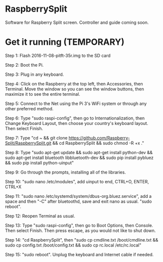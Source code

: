 # RaspberrySplit
Software for Raspberry Split screen. Controller and guide coming soon.

# Get it running (TEMPORARY)
Step 1: Flash 2016-11-08-pitft-35r.img to the SD card

Step 2: Boot the Pi.

Step 3: Plug in any keyboard.

Step 4: Click on the Raspberry at the top left, then Accessories, then Terminal. Move the window so you can see the window buttons, then maximize it to see the entire terminal.

Step 5: Connect to the Net using the Pi 3's WiFi system or through any other preferred method.

Step 6: Type "sudo raspi-config", then go to Internationalization, then Change Keyboard Layout, then choose your country's keyboard layout. Then select Finish.

Step 7: Type "cd ~ && git clone https://github.com/Raspberry-Split/RaspberrySplit.git && cd RaspberrySplit && sudo chmod -R +x ."

Step 8: Type "sudo apt-get update && sudo apt-get install python-dev && sudo apt-get install bluetooth libbluetooth-dev && sudo pip install pybluez && sudo pip install python-uinput"

Step 9: Go through the prompts, installing all of the libraries.

Step 10: "sudo nano /etc/modules", add uinput to end, CTRL+O, ENTER, CTRL+X

Step 11: "sudo nano /etc/systemd/system/dbus-org.bluez.service", add a space and then "-C" after bluetoothd, save and exit nano as usual. "sudo reboot".

Step 12: Reopen Terminal as usual.

Step 13: Type "sudo raspi-config", then go to Boot Options, then Console. Then select Finish. Then press escape, as you would not like to shut down.

Step 14: "cd RaspberrySplit", then "sudo cp cmdline.txt /boot/cmdline.txt && sudo cp config.txt /boot/config.txt && sudo cp rc.local /etc/rc.local"

Step 15: "sudo reboot". Unplug the keyboard and Internet cable if needed.
